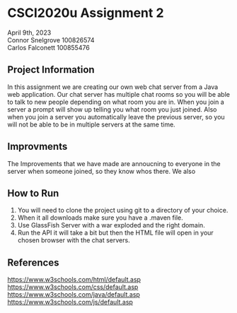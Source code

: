 # CSCI2020u Assignment 2
April 9th, 2023\
Connor Snelgrove 100826574\
Carlos Falconett 100855476

## Project Information
In this assignment we are creating our own web chat server from a Java web application. Our chat server has multiple chat rooms so you will be able to talk to new people depending on what room you are in. When you join a server a prompt will show up telling you what room you just joined. Also when you join a server you automatically leave the previous server, so you will not be able to be in multiple servers at the same time. 

## Improvments
The Improvements that we have made are annoucning to everyone in the server when someone joined, so they know whos there. We also

## How to Run
1. You will need to clone the project using git to a directory of your choice.
2. When it all downloads make sure you have a .maven file.
3. Use GlassFish Server with a war exploded and the right domain.
4. Run the API it will take a bit but then the HTML file will open in your chosen browser with the chat servers.

## References
https://www.w3schools.com/html/default.asp \
https://www.w3schools.com/css/default.asp \
https://www.w3schools.com/java/default.asp \
https://www.w3schools.com/js/default.asp
